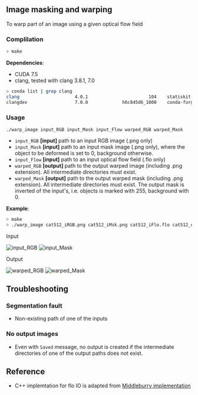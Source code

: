## Image masking and warping

To warp part of an image using a given optical flow field

### Complilation

```sh
> make
```
**Dependencies**:
- CUDA 7.5
- clang, tested with clang 3.8.1, 7.0
```sh
> conda list | grep clang
clang                     4.0.1                       104    statiskit
clangdev                  7.0.0             h6c845d6_1000    conda-forge/label/gcc7
```

### Usage
`./warp_image input_RGB input_Mask input_Flow warped_RGB warped_Mask`

- `input_RGB` **[input]** path to an input RGB image (.png only)
- `input_Mask` **[input]** path to an input mask image (.png only), where the object to
be deformed is set to 0, background otherwise.
- `input_Flow` **[input]** path to an input optical flow field (.flo only)
- `warped_RGB` **[output]** path to the output warped image (including .png extension). All intermediate directories must exist.
- `warped_Mask` **[output]** path to the output warped mask (including .png extension). All intermediate directories must exist. The output mask is inverted of the input's, i.e. objects is
marked with 255, background with 0.

**Example**:
```sh
> make
> ./warp_image cat512_iRGB.png cat512_iMsk.png cat512_iFlo.flo cat512_oRGB.png cat512_oMsk.png
```
Input

![input_RGB](car512_iRGB.png) ![input_Mask](car512_iMsk.png)

Output

![warped_RGB](car512_wRGB.png) ![warped_Mask](car512_wMsk.png)

## Troubleshooting

### Segmentation fault
- Non-existing path of one of the inputs

### No output images
- Even with `Saved` message, no output is created if the intermediate directories
of one of the output paths does not exist.

## Reference
- C++ implemtation for flo IO is adapted from [Middleburry implementation](http://vision.middlebury.edu/flow/code/flow-code/flowIO.cpp)
